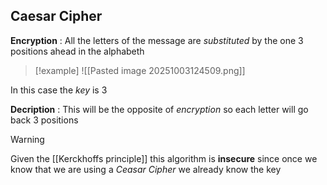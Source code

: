 ## Caesar Cipher

**Encryption** : All the letters of the message are *substituted* by the one $3$ positions ahead in the alphabeth 

>[!example] 
>![[Pasted image 20251003124509.png]]

In this case the *key* is $3$

**Decription** : This will be the opposite of *encryption* so each letter will go back $3$ positions

>[!warning] 
>Given the [[Kerckhoffs principle]] this algorithm is **insecure** since once we know that we are using a *Ceasar Cipher* we already know the key